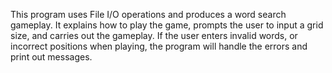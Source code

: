 This program uses File I/O operations and produces a word search gameplay.
It explains how to play the game, prompts the user to input a grid size, and carries out the
gameplay. If the user enters invalid words, or incorrect positions when playing, the program will
handle the errors and print out messages.
